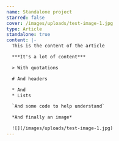 ```yaml
---
name: Standalone project
starred: false
cover: /images/uploads/test-image-1.jpg
type: Article
standalone: true
content: |-
  This is the content of the article

  ***It's a lot of content***

  > With quotations

  # And headers

  * And
  * Lists

  `And some code to help understand`

  *And finally an image*

  ![](/images/uploads/test-image-1.jpg)
---
```

